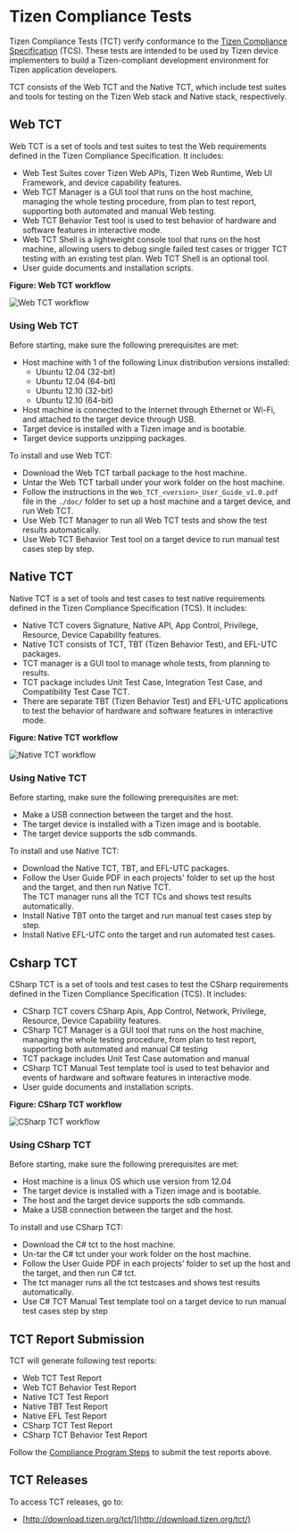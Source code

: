 # Tizen Compliance Tests

Tizen Compliance Tests (TCT) verify conformance to the [Tizen Compliance Specification](compliance-specification.md) (TCS). These tests are intended to be used by Tizen device implementers to build a Tizen-compliant development environment for Tizen application developers.

TCT consists of the Web TCT and the Native TCT, which include test suites and tools for testing on the Tizen Web stack and Native stack, respectively.

## Web TCT

Web TCT is a set of tools and test suites to test the Web requirements defined in the Tizen Compliance Specification. It includes:

- Web Test Suites cover Tizen Web APIs, Tizen Web Runtime, Web UI Framework, and device capability features.
- Web TCT Manager is a GUI tool that runs on the host machine, managing the whole testing procedure, from plan to test report, supporting both automated and manual Web testing.
- Web TCT Behavior Test tool is used to test behavior of hardware and software features in interactive mode.
- Web TCT Shell is a lightweight console tool that runs on the host machine, allowing users to debug single failed test cases or trigger TCT testing with an existing test plan. Web TCT Shell is an optional tool.
- User guide documents and installation scripts.


**Figure: Web TCT workflow**

![Web TCT workflow](media/webtct-workflow.png)

### Using Web TCT

Before starting, make sure the following prerequisites are met:

- Host machine with 1 of the following Linux distribution versions installed:
  - Ubuntu 12.04 (32-bit)
  - Ubuntu 12.04 (64-bit)
  - Ubuntu 12.10 (32-bit)
  - Ubuntu 12.10 (64-bit)
- Host machine is connected to the Internet through Ethernet or Wi-Fi, and attached to the target device through USB.
- Target device is installed with a Tizen image and is bootable.
- Target device supports unzipping packages.

To install and use Web TCT:

- Download the Web TCT tarball package to the host machine.
- Untar the Web TCT tarball under your work folder on the host machine.
- Follow the instructions in the `Web_TCT_<version>_User_Guide_v1.0.pdf` file in the `./doc/` folder to set up a host machine and a target device, and run Web TCT.
- Use Web TCT Manager to run all Web TCT tests and show the test results automatically.
- Use Web TCT Behavior Test tool on a target device to run manual test cases step by step.

## Native TCT

Native TCT is a set of tools and test cases to test native requirements defined in the Tizen Compliance Specification (TCS). It includes:

- Native TCT covers Signature, Native API, App Control, Privilege, Resource, Device Capability features.
- Native TCT consists of TCT, TBT (Tizen Behavior Test), and EFL-UTC packages.
- TCT manager is a GUI tool to manage whole tests, from planning to results.
- TCT package includes Unit Test Case, Integration Test Case, and Compatibility Test Case TCT.
- There are separate TBT (Tizen Behavior Test) and EFL-UTC applications to test the behavior of hardware and software features in interactive mode.

**Figure: Native TCT workflow**

![Native TCT workflow](media/nativetct-workflow.png)

### Using Native TCT

Before starting, make sure the following prerequisites are met:

- Make a USB connection between the target and the host.
- The target device is installed with a Tizen image and is bootable.
- The target device supports the sdb commands.

To install and use Native TCT:

- Download the Native TCT, TBT, and EFL-UTC packages.
- Follow the User Guide PDF in each projects' folder to set up the host and the target, and then run Native TCT.  
  The TCT manager runs all the TCT TCs and shows test results automatically.
- Install Native TBT onto the target and run manual test cases step by step.
- Install Native EFL-UTC onto the target and run automated test cases.

## Csharp TCT

CSharp TCT is a set of tools and test cases to test the CSharp requirements defined in the Tizen Compliance Specification (TCS). It includes:

-	CSharp TCT covers CSharp Apis, App Control, Network, Privilege, Resource, Device Capability features.
-	CSharp TCT Manager is a GUI tool that runs on the host machine, managing the whole testing procedure, from plan to test report, supporting both automated and manual C# testing
-	TCT package includes Unit Test Case automation and manual
-	CSharp TCT Manual Test template tool is used to test behavior and events of hardware and software features in interactive mode.
-	User guide documents and installation scripts.

**Figure: CSharp TCT workflow**

![CSharp TCT workflow](media/csharptct-workflow.png)

### Using CSharp TCT

Before starting, make sure the following prerequisites are met:

-	Host machine is a linux OS which use version from 12.04
-	The target device is installed with a Tizen image and is bootable.
-	The host and the target device supports the sdb commands.
-	Make a USB connection between the target and the host.

To install and use CSharp TCT:

- Download the C# tct to the host machine.
- Un-tar the C# tct under your work folder on the host machine.
- Follow the User Guide PDF in each projects’ folder to set up the host and the target, and then run C# tct.
- The tct manager runs all the tct testcases and shows test results automatically.
- Use C# TCT Manual Test template tool on a target device to run manual test cases step by step

## TCT Report Submission

TCT will generate following test reports:

- Web TCT Test Report
- Web TCT Behavior Test Report
- Native TCT Test Report
- Native TBT Test Report
- Native EFL Test Report
- CSharp TCT Test Report
- CSharp TCT Behavior Test Report

Follow the [Compliance Program Steps](compliance-program.md) to submit the test reports above.

## TCT Releases

To access TCT releases, go to:

- [http://download.tizen.org/tct/](http://download.tizen.org/tct/)

